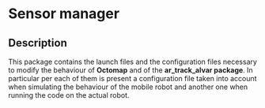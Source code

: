 # Sensor manager

## Description

This package contains the launch files and the configuration files necessary to modify the behaviour of **Octomap** and of the **ar_track_alvar package**. In particular per each of them is present a configuration file taken into account when simulating the behaviour of the mobile robot and another one when running the code on the actual robot.
